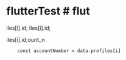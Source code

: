 # flutterTest # flut
iles[i].id;
iles[i].id;

iles[i].id;ount_n


        const accountNumber = data.profiles[i]
